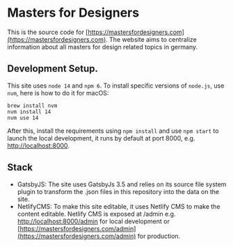# Masters for Designers

This is the source code for [https://mastersfordesigners.com](https://mastersfordesigners.com). The website aims to centralize information about all masters for design related topics in germany.

## Development Setup.

This site uses `node 14` and `npm 6`. To install specific versions of `node.js`, use  `nvm`, here is how to do it for macOS:


```
brew install nvm
nvm install 14
nvm use 14
```

After this, install the requirements using `npm install` and use `npm start` to launch the local development, it runs by default at port 8000, e.g. [http://localhost:8000](http://localhost:8000).

## Stack

* GatsbyJS: The site uses GatsbyJs 3.5 and relies on its source file system plugin to transform the .json files in this repository into the data on the site.
* NetlifyCMS: To make this site editable, it uses Netlify CMS to make the content editable. Netlify CMS is exposed at /admin e.g. [http://localhost:8000/admin](http://localhost:8000/admin) for local development or [https://mastersfordesigners.com/admin](https://mastersfordesigners.com/admin) for production.
